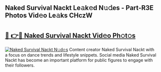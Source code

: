 ## Naked Survival Nackt Le𝚊k𝚎d N𝚞𝚍es - Part-R3E Photos Vid𝚎o Le𝚊ks CHczW

# <h2><a href="http://fb9dxam.evod.top/?m=Naked+Survival+Nackt">🔗 👉🔴 Naked Survival Nackt Vid𝚎o Ph𝚘t𝚘s</a></h2>

[![Naked Survival Nackt N𝚞d𝚎s](https://i.imgur.com/8V9OHl7.gif)](http://fb9dxam.evod.top/?m=Naked+Survival+Nackt)
Content creator Naked Survival Nackt with a focus on dance trends and lifestyle snippets. Social media Naked Survival Nackt has become an important platform for public figures to engage with their followers. 
